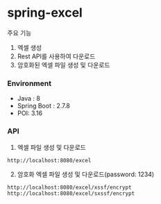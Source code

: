 # spring-excel

주요 기능
1. 엑셀 생성
2. Rest API를 사용하여 다운로드
3. 암호화된 엑셀 파일 생성 및 다운로드

### Environment
- Java : 8
- Spring Boot : 2.7.8
- POI: 3.16

### API
1. 엑셀 파일 생성 및 다운로드
```text
http://localhost:8080/excel
```
2. 암호화 엑셀 파일 생성 및 다운로드(password: 1234)
```text
http://localhost:8080/excel/xssf/encrypt
http://localhost:8080/excel/sxssf/encrypt
```